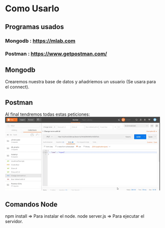# Como Usarlo
## Programas usados
### Mongodb : https://mlab.com
### Postman : https://www.getpostman.com/

## Mongodb
  Crearemos nuestra base de datos y añadriemos un usuario (Se usara para el connect).

## Postman
  Al final tendremos todas estas peticiones:
  ![](https://github.com/DavidUps/NodeApi/blob/master/.img/Postman.gif)

## Comandos Node
  npm install     => Para instalar el node.
  node server.js  => Para ejecutar el servidor.
